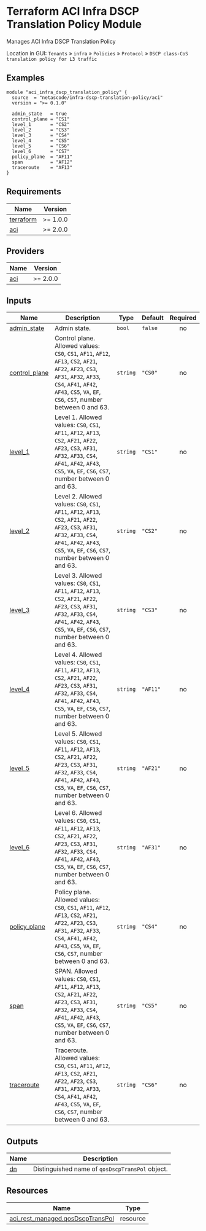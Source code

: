 <!-- BEGIN_TF_DOCS -->
# Terraform ACI Infra DSCP Translation Policy Module

Manages ACI Infra DSCP Translation Policy

Location in GUI:
`Tenants` » `infra` » `Policies` » `Protocol` » `DSCP class-CoS translation policy for L3 traffic`

## Examples

```hcl
module "aci_infra_dscp_translation_policy" {
  source  = "netascode/infra-dscp-translation-policy/aci"
  version = ">= 0.1.0"

  admin_state   = true
  control_plane = "CS1"
  level_1       = "CS2"
  level_2       = "CS3"
  level_3       = "CS4"
  level_4       = "CS5"
  level_5       = "CS6"
  level_6       = "CS7"
  policy_plane  = "AF11"
  span          = "AF12"
  traceroute    = "AF13"
}
```

## Requirements

| Name | Version |
|------|---------|
| <a name="requirement_terraform"></a> [terraform](#requirement\_terraform) | >= 1.0.0 |
| <a name="requirement_aci"></a> [aci](#requirement\_aci) | >= 2.0.0 |

## Providers

| Name | Version |
|------|---------|
| <a name="provider_aci"></a> [aci](#provider\_aci) | >= 2.0.0 |

## Inputs

| Name | Description | Type | Default | Required |
|------|-------------|------|---------|:--------:|
| <a name="input_admin_state"></a> [admin\_state](#input\_admin\_state) | Admin state. | `bool` | `false` | no |
| <a name="input_control_plane"></a> [control\_plane](#input\_control\_plane) | Control plane. Allowed values: `CS0`, `CS1`, `AF11`, `AF12`, `AF13`, `CS2`, `AF21`, `AF22`, `AF23`, `CS3`, `AF31`, `AF32`, `AF33`, `CS4`, `AF41`, `AF42`, `AF43`, `CS5`, `VA`, `EF`, `CS6`, `CS7`, number between 0 and 63. | `string` | `"CS0"` | no |
| <a name="input_level_1"></a> [level\_1](#input\_level\_1) | Level 1. Allowed values: `CS0`, `CS1`, `AF11`, `AF12`, `AF13`, `CS2`, `AF21`, `AF22`, `AF23`, `CS3`, `AF31`, `AF32`, `AF33`, `CS4`, `AF41`, `AF42`, `AF43`, `CS5`, `VA`, `EF`, `CS6`, `CS7`, number between 0 and 63. | `string` | `"CS1"` | no |
| <a name="input_level_2"></a> [level\_2](#input\_level\_2) | Level 2. Allowed values: `CS0`, `CS1`, `AF11`, `AF12`, `AF13`, `CS2`, `AF21`, `AF22`, `AF23`, `CS3`, `AF31`, `AF32`, `AF33`, `CS4`, `AF41`, `AF42`, `AF43`, `CS5`, `VA`, `EF`, `CS6`, `CS7`, number between 0 and 63. | `string` | `"CS2"` | no |
| <a name="input_level_3"></a> [level\_3](#input\_level\_3) | Level 3. Allowed values: `CS0`, `CS1`, `AF11`, `AF12`, `AF13`, `CS2`, `AF21`, `AF22`, `AF23`, `CS3`, `AF31`, `AF32`, `AF33`, `CS4`, `AF41`, `AF42`, `AF43`, `CS5`, `VA`, `EF`, `CS6`, `CS7`, number between 0 and 63. | `string` | `"CS3"` | no |
| <a name="input_level_4"></a> [level\_4](#input\_level\_4) | Level 4. Allowed values: `CS0`, `CS1`, `AF11`, `AF12`, `AF13`, `CS2`, `AF21`, `AF22`, `AF23`, `CS3`, `AF31`, `AF32`, `AF33`, `CS4`, `AF41`, `AF42`, `AF43`, `CS5`, `VA`, `EF`, `CS6`, `CS7`, number between 0 and 63. | `string` | `"AF11"` | no |
| <a name="input_level_5"></a> [level\_5](#input\_level\_5) | Level 5. Allowed values: `CS0`, `CS1`, `AF11`, `AF12`, `AF13`, `CS2`, `AF21`, `AF22`, `AF23`, `CS3`, `AF31`, `AF32`, `AF33`, `CS4`, `AF41`, `AF42`, `AF43`, `CS5`, `VA`, `EF`, `CS6`, `CS7`, number between 0 and 63. | `string` | `"AF21"` | no |
| <a name="input_level_6"></a> [level\_6](#input\_level\_6) | Level 6. Allowed values: `CS0`, `CS1`, `AF11`, `AF12`, `AF13`, `CS2`, `AF21`, `AF22`, `AF23`, `CS3`, `AF31`, `AF32`, `AF33`, `CS4`, `AF41`, `AF42`, `AF43`, `CS5`, `VA`, `EF`, `CS6`, `CS7`, number between 0 and 63. | `string` | `"AF31"` | no |
| <a name="input_policy_plane"></a> [policy\_plane](#input\_policy\_plane) | Policy plane. Allowed values: `CS0`, `CS1`, `AF11`, `AF12`, `AF13`, `CS2`, `AF21`, `AF22`, `AF23`, `CS3`, `AF31`, `AF32`, `AF33`, `CS4`, `AF41`, `AF42`, `AF43`, `CS5`, `VA`, `EF`, `CS6`, `CS7`, number between 0 and 63. | `string` | `"CS4"` | no |
| <a name="input_span"></a> [span](#input\_span) | SPAN. Allowed values: `CS0`, `CS1`, `AF11`, `AF12`, `AF13`, `CS2`, `AF21`, `AF22`, `AF23`, `CS3`, `AF31`, `AF32`, `AF33`, `CS4`, `AF41`, `AF42`, `AF43`, `CS5`, `VA`, `EF`, `CS6`, `CS7`, number between 0 and 63. | `string` | `"CS5"` | no |
| <a name="input_traceroute"></a> [traceroute](#input\_traceroute) | Traceroute. Allowed values: `CS0`, `CS1`, `AF11`, `AF12`, `AF13`, `CS2`, `AF21`, `AF22`, `AF23`, `CS3`, `AF31`, `AF32`, `AF33`, `CS4`, `AF41`, `AF42`, `AF43`, `CS5`, `VA`, `EF`, `CS6`, `CS7`, number between 0 and 63. | `string` | `"CS6"` | no |

## Outputs

| Name | Description |
|------|-------------|
| <a name="output_dn"></a> [dn](#output\_dn) | Distinguished name of `qosDscpTransPol` object. |

## Resources

| Name | Type |
|------|------|
| [aci_rest_managed.qosDscpTransPol](https://registry.terraform.io/providers/CiscoDevNet/aci/latest/docs/resources/rest_managed) | resource |
<!-- END_TF_DOCS -->